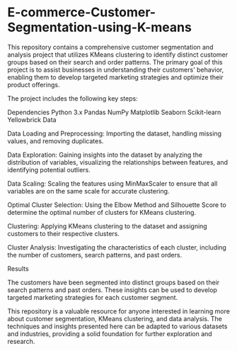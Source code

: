 # E-commerce-Customer-Segmentation-using-K-means
This repository contains a comprehensive customer segmentation and analysis project that utilizes KMeans clustering to identify distinct customer groups based on their search and order patterns. The primary goal of this project is to assist businesses in understanding their customers' behavior, enabling them to develop targeted marketing strategies and optimize their product offerings.

The project includes the following key steps:

Dependencies
Python 3.x
Pandas
NumPy
Matplotlib
Seaborn
Scikit-learn
Yellowbrick
Data

Data Loading and Preprocessing: Importing the dataset, handling missing values, and removing duplicates.

Data Exploration: Gaining insights into the dataset by analyzing the distribution of variables, visualizing the relationships between features, and identifying potential outliers.

Data Scaling: Scaling the features using MinMaxScaler to ensure that all variables are on the same scale for accurate clustering.

Optimal Cluster Selection: Using the Elbow Method and Silhouette Score to determine the optimal number of clusters for KMeans clustering.

Clustering: Applying KMeans clustering to the dataset and assigning customers to their respective clusters.

Cluster Analysis: Investigating the characteristics of each cluster, including the number of customers, search patterns, and past orders.

Results

The customers have been segmented into distinct groups based on their search patterns and past orders. These insights can be used to develop targeted marketing strategies for each customer segment.

This repository is a valuable resource for anyone interested in learning more about customer segmentation, KMeans clustering, and data analysis. The techniques and insights presented here can be adapted to various datasets and industries, providing a solid foundation for further exploration and research.

